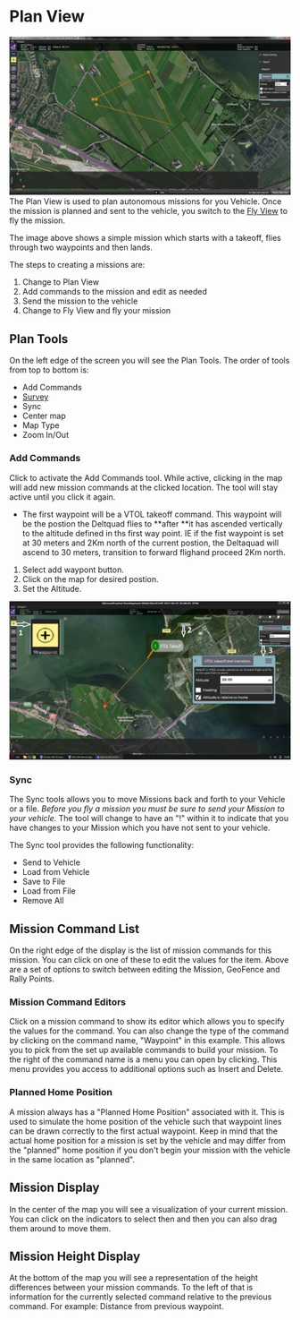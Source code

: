 # Plan View

![](/assets/Plan.jpg)  
The Plan View is used to plan autonomous missions for you Vehicle. Once the mission is planned and sent to the vehicle, you switch to the [Fly View](../FlyView/FlyView.md) to fly the mission.

The image above shows a simple mission which starts with a takeoff, flies through two waypoints and then lands.

The steps to creating a missions are:

1. Change to Plan View
2. Add commands to the mission and edit as needed
3. Send the mission to the vehicle
4. Change to Fly View and fly your mission

## Plan Tools

On the left edge of the screen you will see the Plan Tools. The order of tools from top to bottom is:

* Add Commands
* [Survey](Survey.md)
* Sync
* Center map
* Map Type
* Zoom In/Out

### Add Commands

Click to activate the Add Commands tool. While active, clicking in the map will add new mission commands at the clicked location. The tool will stay active until you click it again.

* The first waypoint will be a VTOL takeoff command. This waypoint will be the postion the Deltquad flies to **after **it has ascended vertically to the altitude defined in ths first way point. IE if the fist waypoint is set at 30 meters and 2Km north of the current postion, the Deltaquad will ascend to 30 meters, transition to forward flighand proceed 2Km north.



1.  Select add waypont button.
2. Click on the map for desired postion.
3. Set the Altitude.

![](/assets/plan1.jpg)

### Sync

The Sync tools allows you to move Missions back and forth to your Vehicle or a file. _Before you fly a mission you must be sure to send your Mission to your vehicle._ The tool will change to have an "!" within it to indicate that you have changes to your Mission which you have not sent to your vehicle.

The Sync tool provides the following functionality:

* Send to Vehicle
* Load from Vehicle
* Save to File
* Load from File
* Remove All

## Mission Command List

On the right edge of the display is the list of mission commands for this mission. You can click on one of these to edit the values for the item. Above are a set of options to switch between editing the Mission, GeoFence and Rally Points.

### Mission Command Editors

Click on a mission command to show its editor which allows you to specify the values for the command. You can also change the type of the command by clicking on the command name, "Waypoint" in this example. This allows you to pick from the set up available commands to build your mission. To the right of the command name is a menu you can open by clicking. This menu provides you access to additional options such as Insert and Delete.

### Planned Home Position

A mission always has a "Planned Home Position" associated with it. This is used to simulate the home position of the vehicle such that waypoint lines can be drawn correctly to the first actual waypoint. Keep in mind that the actual home position for a mission is set by the vehicle and may differ from the "planned" home position if you don't begin your mission with the vehicle in the same location as "planned".

## Mission Display

In the center of the map you will see a visualization of your current mission. You can click on the indicators to select then and then you can also drag them around to move them.

## Mission Height Display

At the bottom of the map you will see a representation of the height differences between your mission commands. To the left of that is information for the currently selected command relative to the previous command. For example: Distance from previous waypoint.

